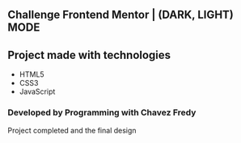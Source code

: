 ## Challenge Frontend Mentor | (DARK, LIGHT) MODE

## Project made with technologies
- HTML5
- CSS3
- JavaScript

### Developed by Programming with Chavez Fredy

Project completed and the final design